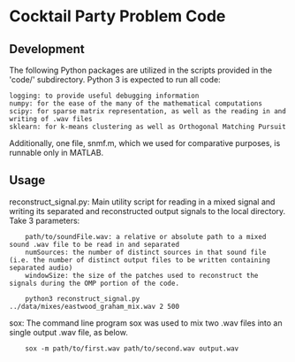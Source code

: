 # Cocktail Party Problem Code

## Development
The following Python packages are utilized in the scripts provided in the 'code/' subdirectory. Python 3 is expected to run all code:

	logging: to provide useful debugging information
	numpy: for the ease of the many of the mathematical computations	 
	scipy: for sparse matrix representation, as well as the reading in and writing of .wav files
	sklearn: for k-means clustering as well as Orthogonal Matching Pursuit

Additionally, one file, snmf.m, which we used for comparative purposes, is runnable only in MATLAB.

## Usage
reconstruct_signal.py:
	Main utility script for reading in a mixed signal and writing its separated and reconstructed output signals to the local directory. Take 3 parameters:

		path/to/soundFile.wav: a relative or absolute path to a mixed sound .wav file to be read in and separated
		numSources: the number of distinct sources in that sound file (i.e. the number of distinct output files to be written containing separated audio)
		windowSize: the size of the patches used to reconstruct the signals during the OMP portion of the code.

		python3 reconstruct_signal.py ../data/mixes/eastwood_graham_mix.wav 2 500		

sox:
	The command line program sox was used to mix two .wav files into an single output .wav file, as below. 

		sox -m path/to/first.wav path/to/second.wav output.wav 
